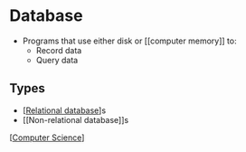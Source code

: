 # Database

- Programs that use either disk or [[computer memory]] to:
  - Record data
  - Query data

## Types

- [[Relational database]]s
- [[Non-relational database]]s

[[Computer Science]]

[//begin]: # "Autogenerated link references for markdown compatibility"
[Relational database]: relational-database "Relational Database"
[Computer Science]: computer-science "Computer Science"
[//end]: # "Autogenerated link references"